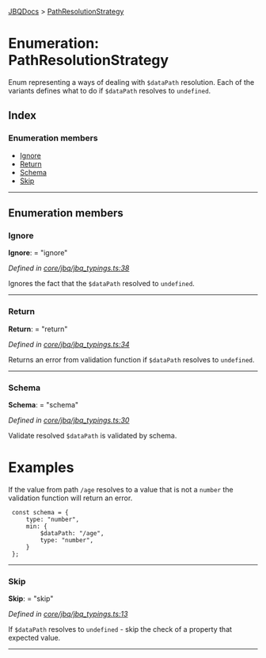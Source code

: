 [JBQDocs](../README.md) > [PathResolutionStrategy](../enums/pathresolutionstrategy.md)

# Enumeration: PathResolutionStrategy

Enum representing a ways of dealing with `$dataPath` resolution. Each of the variants defines what to do if `$dataPath` resolves to `undefined`.

## Index

### Enumeration members

* [Ignore](pathresolutionstrategy.md#ignore)
* [Return](pathresolutionstrategy.md#return)
* [Schema](pathresolutionstrategy.md#schema)
* [Skip](pathresolutionstrategy.md#skip)

---

## Enumeration members

<a id="ignore"></a>

###  Ignore

**Ignore**:  = "ignore"

*Defined in [core/jbq/jbq_typings.ts:38](https://github.com/krnik/vjs-validator/blob/c79d80e/src/core/jbq/jbq_typings.ts#L38)*

Ignores the fact that the `$dataPath` resolved to `undefined`.

___
<a id="return"></a>

###  Return

**Return**:  = "return"

*Defined in [core/jbq/jbq_typings.ts:34](https://github.com/krnik/vjs-validator/blob/c79d80e/src/core/jbq/jbq_typings.ts#L34)*

Returns an error from validation function if `$dataPath` resolves to `undefined`.

___
<a id="schema"></a>

###  Schema

**Schema**:  = "schema"

*Defined in [core/jbq/jbq_typings.ts:30](https://github.com/krnik/vjs-validator/blob/c79d80e/src/core/jbq/jbq_typings.ts#L30)*

Validate resolved `$dataPath` is validated by schema.

Examples
========

If the value from path `/age` resolves to a value that is not a `number` the validation function will return an error.

```
 const schema = {
     type: "number",
     min: {
         $dataPath: "/age",
         type: "number",
     }
 };
```

___
<a id="skip"></a>

###  Skip

**Skip**:  = "skip"

*Defined in [core/jbq/jbq_typings.ts:13](https://github.com/krnik/vjs-validator/blob/c79d80e/src/core/jbq/jbq_typings.ts#L13)*

If `$dataPath` resolves to `undefined` - skip the check of a property that expected value.

___

